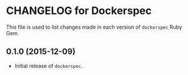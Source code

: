 # CHANGELOG for Dockerspec

This file is used to list changes made in each version of `dockerspec` Ruby Gem.

## 0.1.0 (2015-12-09)

* Initial release of `dockerspec`.
